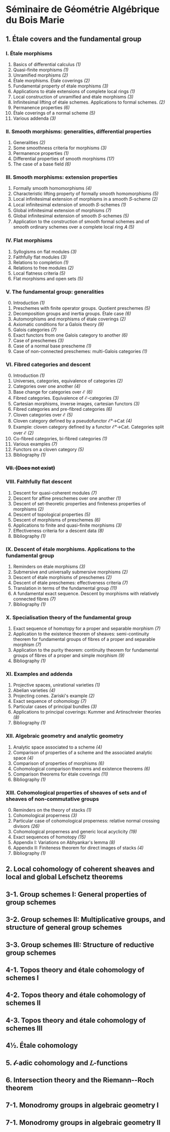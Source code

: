 # Séminaire de Géométrie Algébrique du Bois Marie

## 1. Étale covers and the fundamental group

### I. Étale morphisms

1. Basics of differential calculus _(1)_
2. Quasi-finite morphisms _(1)_
3. Unramified morphisms _(2)_
4. Étale morphisms. Étale coverings _(2)_
5. Fundamental property of étale morphisms _(3)_
6. Applications to étale extensions of complete local rings _(1)_
7. Local construction of unramified and étale morphisms _(3)_
8. Infinitesimal lifting of étale schemes. Applications to formal schemes. _(2)_
9. Permanence properties _(6)_
10. Étale coverings of a normal scheme _(5)_
11. Various addenda _(3)_

### II. Smooth morphisms: generalities, differential properties

1. Generalities _(2)_
2. Some smoothness criteria for morphisms _(3)_
3. Permanence properties _(1)_
4. Differential properties of smooth morphisms _(17)_
5. The case of a base field _(6)_

### III. Smooth morphisms: extension properties

1. Formally smooth homomorphisms _(4)_
2. Characteristic lifting property of formally smooth homomorphisms _(5)_
3. Local infinitesimal extension of morphisms in a smooth 𝑆-scheme _(2)_
4. Local infinitesimal extension of smooth 𝑆-schemes _(1)_
5. Global infinitesimal extension of morphisms _(7)_
6. Global infinitesimal extension of smooth 𝑆-schemes _(5)_
7. Application to the construction of smooth formal schemes and of smooth ordinary schemes over a complete local ring 𝐴 _(5)_

### IV. Flat morphisms

1. Syllogisms on flat modules _(3)_
2. Faithfully flat modules _(3)_
3. Relations to completion _(1)_
4. Relations to free modules _(2)_
5. Local flatness criteria _(5)_
6. Flat morphisms and open sets _(5)_

### V. The fundamental group: generalities

0. Introduction _(1)_
1. Preschemes with finite operator groups. Quotient preschemes _(5)_
2. Decomposition groups and inertia groups. Étale case _(6)_
3. Automorphisms and morphisms of étale coverings _(2)_
4. Axiomatic conditions for a Galois theory _(9)_
5. Galois categories _(7)_
6. Exact functors from one Galois category to another _(6)_
7. Case of preschemes _(3)_
8. Case of a normal base prescheme _(1)_
9. Case of non-connected preschemes: multi-Galois categories _(1)_

### VI. Fibred categories and descent

0. Introduction _(1)_
1. Universes, categories, equivalence of categories _(2)_
2. Categories over one another _(4)_
3. Base change for categories over ℰ _(6)_
4. Fibred categories. Equivalence of ℰ-categories _(3)_
5. Cartesian morphisms, inverse images, cartesian functors _(3)_
6. Fibred categories and pre-fibred categories _(6)_
7. Cloven categories over ℰ _(5)_
8. Cloven category defined by a pseudofunctor ℰ°→𝖢𝖺𝗍 _(4)_
9. Example: cloven category defined by a functor ℰ°→𝖢𝖺𝗍. Categories split over ℰ _(2)_
10. Co-fibred categories, bi-fibred categories _(1)_
11. Various examples _(7)_
12. Functors on a cloven category _(5)_
13. Bibliography _(1)_

### ~~VII. (Does not exist)~~

### VIII. Faithfully flat descent

1. Descent for quasi-coherent modules _(7)_
2. Descent for affine preschemes over one another _(1)_
3. Descent of set-theoretic properties and finiteness properties of morphisms _(2)_
4. Descent of topological properties _(5)_
5. Descent of morphisms of preschemes _(6)_
6. Applications to finite and quasi-finite morphisms _(3)_
7. Effectiveness criteria for a descent data _(8)_
8. Bibliography _(1)_

### IX. Descent of étale morphisms. Applications to the fundamental group

1. Reminders on étale morphisms _(3)_
2. Submersive and universally submersive morphisms _(2)_
3. Descent of étale morphisms of preschemes _(2)_
4. Descent of étale preschemes: effectiveness criteria _(7)_
5. Translation in terms of the fundamental group _(11)_
6. A fundamental exact sequence. Descent by morphisms with relatively connected fibres _(7)_
7. Bibliography _(1)_

### X. Specialisation theory of the fundamental group

1. Exact sequence of homotopy for a proper and separable morphism _(7)_
2. Application to the existence theorem of sheaves: semi-continuity theorem for fundamental groups of fibres of a proper and separable morphism _(7)_
3. Application to the purity theorem: continuity theorem for fundamental groups of fibres of a proper and simple morphism _(9)_
4. Bibliography _(1)_

### XI. Examples and addenda

1. Projective spaces, unirational varieties _(1)_
2. Abelian varieties _(4)_
3. Projecting cones. Zariski's example _(2)_
4. Exact sequence of cohomology _(7)_
5. Particular cases of principal bundles _(3)_
6. Applications to principal coverings: Kummer and Artinschreier theories _(8)_
7. Bibliography _(1)_

### XII. Algebraic geometry and analytic geometry

1. Analytic space associated to a scheme _(4)_
2. Comparison of properties of a scheme and the associated analytic space _(4)_
3. Comparison of properties of morphisms _(6)_
4. Cohomological comparison theorems and existence theorems _(6)_
5. Comparison theorems for étale coverings _(11)_
6. Bibliography _(1)_

### XIII. Cohomological properties of sheaves of sets and of sheaves of non-commutative groups

0. Reminders on the theory of stacks _(1)_
1. Cohomological properness _(3)_
2. Particular case of cohomological properness: relative normal crossing divisors _(26)_
3. Cohomological properness and generic local acyclicity _(19)_
4. Exact sequences of homotopy _(15)_
5. Appendix I: Variations on Abhyankar's lemma _(8)_
6. Appendix II: Finiteness theorem for direct images of stacks _(4)_
7. Bibliography _(1)_


## 2. Local cohomology of coherent sheaves and local and global Lefschetz theorems


## 3-1. Group schemes I: General properties of group schemes


## 3-2. Group schemes II: Multiplicative groups, and structure of general group schemes


## 3-3. Group schemes III: Structure of reductive group schemes


## 4-1. Topos theory and étale cohomology of schemes I


## 4-2. Topos theory and étale cohomology of schemes II


## 4-3. Topos theory and étale cohomology of schemes III


## 4½. Étale cohomology


## 5. 𝓁-adic cohomology and 𝐿-functions


## 6. Intersection theory and the Riemann--Roch theorem


## 7-1. Monodromy groups in algebraic geometry I


## 7-1. Monodromy groups in algebraic geometry II
